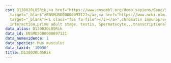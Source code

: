 ```yaml
---
csv: D130020L05Rik,<a href="https://www.ensembl.org/Homo_sapiens/Gene/Summary?db=core;g=ENSMUSG00000097121"
  target="_blank">ENSMUSG00000097121</a>,<a href="https://www.ncbi.nlm.nih.gov/pubmed/25450459"
  target="_blank"><i class="fas fa-file"></i></a>",chromatin immunoprecipitation assay,direct
  interaction,prime adult stage, testis, Spermatocyte,,,transcriptional regulation,
data_alias: D130020L05Rik
data_id: ENSMUSG00000097121
data_numevidence: 1
data_species: Mus musculus
data_taxid: '10090'
title: D130020L05Rik
---
```


